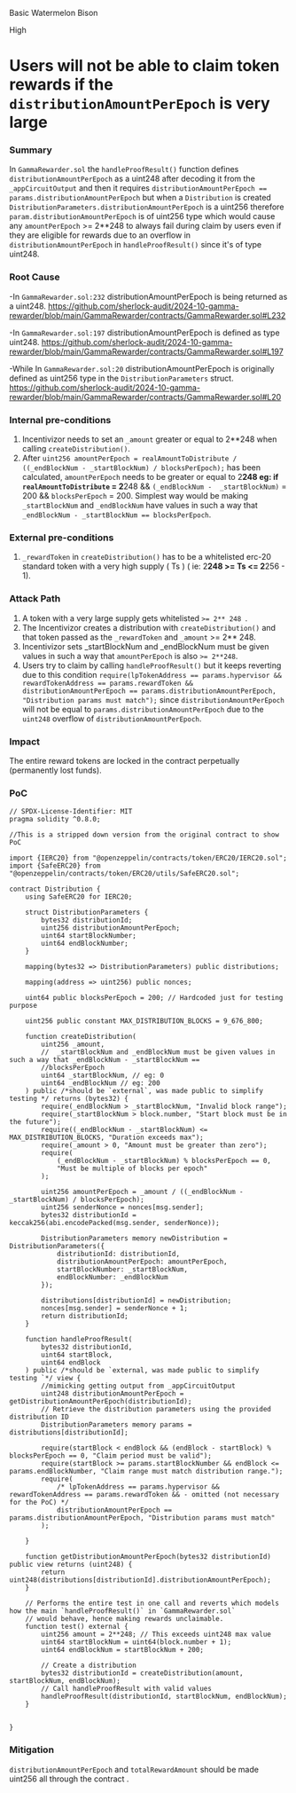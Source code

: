 Basic Watermelon Bison

High

# Users will not be able to claim token rewards if the  `distributionAmountPerEpoch`  is very large

### Summary

In `GammaRewarder.sol` the `handleProofResult()` function defines `distributionAmountPerEpoch` as a uint248 after decoding it from the `_appCircuitOutput` and then it requires `distributionAmountPerEpoch == params.distributionAmountPerEpoch` but when a `Distribution` is created `DistributionParameters.distributionAmountPerEpoch` is a uint256 therefore `param.distributionAmountPerEpoch` is of uint256 type which would cause any `amountPerEpoch` >= 2**248 to always fail during claim by  users even if they are eligible for rewards due to an overflow in `distributionAmountPerEpoch` in `handleProofResult()` since it's of type uint248.

### Root Cause

-In `GammaRewarder.sol:232` distributionAmountPerEpoch is being returned as a uint248. https://github.com/sherlock-audit/2024-10-gamma-rewarder/blob/main/GammaRewarder/contracts/GammaRewarder.sol#L232


-In `GammaRewarder.sol:197` distributionAmountPerEpoch is defined as type uint248. https://github.com/sherlock-audit/2024-10-gamma-rewarder/blob/main/GammaRewarder/contracts/GammaRewarder.sol#L197

-While In `GammaRewarder.sol:20` distributionAmountPerEpoch is originally defined as uint256 type in the `DistributionParameters` struct. https://github.com/sherlock-audit/2024-10-gamma-rewarder/blob/main/GammaRewarder/contracts/GammaRewarder.sol#L20

### Internal pre-conditions

1. Incentivizor needs to set an  `_amount` greater or equal to 2**248 when calling `createDistribution()`.
2. After `uint256 amountPerEpoch = realAmountToDistribute / ((_endBlockNum - _startBlockNum) / blocksPerEpoch);` has been calculated, `amountPerEpoch` needs to be  greater or equal to 2**248 eg: if  `realAmountToDistribute` = 2**248 && `(_endBlockNum -  _startBlockNum)` = 200  && `blocksPerEpoch` = 200. Simplest way would be making  `_startBlockNum` and `_endBlockNum` have values in such a way that `_endBlockNum - _startBlockNum == blocksPerEpoch`.

### External pre-conditions

1. `_rewardToken` in `createDistribution()` has to be a whitelisted erc-20 standard token with a very high supply ( Ts ) ( ie: 2**248 >= Ts <= 2**256 - 1).


### Attack Path

1. A token with a very large supply gets whitelisted `>= 2** 248 `.
2. The Incentivizor creates a distribution with `createDistribution()` and that token passed as the `_rewardToken` and `_amount` >= 2** 248.
3. Incentivizor sets _startBlockNum and _endBlockNum must be given values in such a way that `amountPerEpoch` is also `>= 2**248`.
4. Users try to claim by calling `handleProofResult()` but it keeps reverting due to this condition `require(lpTokenAddress == params.hypervisor && rewardTokenAddress == params.rewardToken && distributionAmountPerEpoch == params.distributionAmountPerEpoch, "Distribution params must match");` since `distributionAmountPerEpoch` will not be equal to `params.distributionAmountPerEpoch` due to the `uint248` overflow of  `distributionAmountPerEpoch`.

### Impact

The entire reward tokens are locked in the contract perpetually (permanently lost funds).

### PoC

```solidity
// SPDX-License-Identifier: MIT
pragma solidity ^0.8.0;

//This is a stripped down version from the original contract to show PoC

import {IERC20} from "@openzeppelin/contracts/token/ERC20/IERC20.sol";
import {SafeERC20} from "@openzeppelin/contracts/token/ERC20/utils/SafeERC20.sol";

contract Distribution {
    using SafeERC20 for IERC20;

    struct DistributionParameters {
        bytes32 distributionId;
        uint256 distributionAmountPerEpoch; 
        uint64 startBlockNumber;
        uint64 endBlockNumber;
    }

    mapping(bytes32 => DistributionParameters) public distributions;

    mapping(address => uint256) public nonces;

    uint64 public blocksPerEpoch = 200; // Hardcoded just for testing purpose

    uint256 public constant MAX_DISTRIBUTION_BLOCKS = 9_676_800;

    function createDistribution(
        uint256 _amount,
        //  _startBlockNum and _endBlockNum must be given values in such a way that _endBlockNum - _startBlockNum == 
        //blocksPerEpoch
        uint64 _startBlockNum, // eg: 0
        uint64 _endBlockNum // eg: 200
    ) public /*should be `external`, was made public to simplify testing */ returns (bytes32) {
        require(_endBlockNum > _startBlockNum, "Invalid block range");
        require(_startBlockNum > block.number, "Start block must be in the future");
        require((_endBlockNum - _startBlockNum) <= MAX_DISTRIBUTION_BLOCKS, "Duration exceeds max");
        require(_amount > 0, "Amount must be greater than zero");
        require(
            (_endBlockNum - _startBlockNum) % blocksPerEpoch == 0,
            "Must be multiple of blocks per epoch"
        );

        uint256 amountPerEpoch = _amount / ((_endBlockNum - _startBlockNum) / blocksPerEpoch);
        uint256 senderNonce = nonces[msg.sender];
        bytes32 distributionId = keccak256(abi.encodePacked(msg.sender, senderNonce));

        DistributionParameters memory newDistribution = DistributionParameters({
            distributionId: distributionId,
            distributionAmountPerEpoch: amountPerEpoch,
            startBlockNumber: _startBlockNum,
            endBlockNumber: _endBlockNum
        });

        distributions[distributionId] = newDistribution;
        nonces[msg.sender] = senderNonce + 1;
        return distributionId;
    }

    function handleProofResult(
        bytes32 distributionId,
        uint64 startBlock,
        uint64 endBlock
    ) public /*should be `external, was made public to simplify testing `*/ view {
        //mimicking getting output from _appCircuitOutput
        uint248 distributionAmountPerEpoch = getDistributionAmountPerEpoch(distributionId);
        // Retrieve the distribution parameters using the provided distribution ID
        DistributionParameters memory params = distributions[distributionId];

        require(startBlock < endBlock && (endBlock - startBlock) % blocksPerEpoch == 0, "Claim period must be valid");
        require(startBlock >= params.startBlockNumber && endBlock <= params.endBlockNumber, "Claim range must match distribution range.");
        require(
            /* lpTokenAddress == params.hypervisor && rewardTokenAddress == params.rewardToken && - omitted (not necessary for the PoC) */
            distributionAmountPerEpoch == params.distributionAmountPerEpoch, "Distribution params must match"
        );

    }

    function getDistributionAmountPerEpoch(bytes32 distributionId) public view returns (uint248) {
        return  uint248(distributions[distributionId].distributionAmountPerEpoch);
    }

    // Performs the entire test in one call and reverts which models how the main `handleProofResult()` in `GammaRewarder.sol`
    // would behave, hence making rewards unclaimable. 
    function test() external {
        uint256 amount = 2**248; // This exceeds uint248 max value
        uint64 startBlockNum = uint64(block.number + 1);
        uint64 endBlockNum = startBlockNum + 200;

        // Create a distribution
        bytes32 distributionId = createDistribution(amount, startBlockNum, endBlockNum);
        // Call handleProofResult with valid values
        handleProofResult(distributionId, startBlockNum, endBlockNum);
    }


}

```


### Mitigation

`distributionAmountPerEpoch` and `totalRewardAmount` should be made uint256 all through the contract .